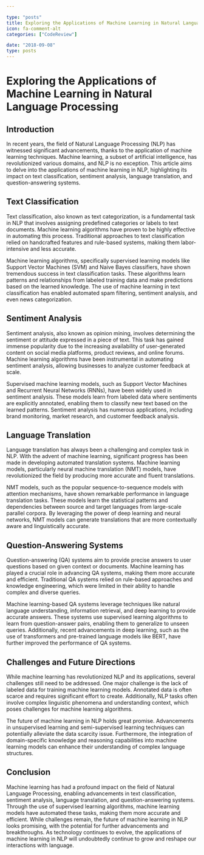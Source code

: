 ```yaml
---

type: "posts"
title: Exploring the Applications of Machine Learning in Natural Language Processing
icon: fa-comment-alt
categories: ["CodeReview"]

date: "2018-09-08"
type: posts
---
```





# Exploring the Applications of Machine Learning in Natural Language Processing

## Introduction

In recent years, the field of Natural Language Processing (NLP) has witnessed significant advancements, thanks to the application of machine learning techniques. Machine learning, a subset of artificial intelligence, has revolutionized various domains, and NLP is no exception. This article aims to delve into the applications of machine learning in NLP, highlighting its impact on text classification, sentiment analysis, language translation, and question-answering systems.

## Text Classification

Text classification, also known as text categorization, is a fundamental task in NLP that involves assigning predefined categories or labels to text documents. Machine learning algorithms have proven to be highly effective in automating this process. Traditional approaches to text classification relied on handcrafted features and rule-based systems, making them labor-intensive and less accurate.

Machine learning algorithms, specifically supervised learning models like Support Vector Machines (SVM) and Naive Bayes classifiers, have shown tremendous success in text classification tasks. These algorithms learn patterns and relationships from labeled training data and make predictions based on the learned knowledge. The use of machine learning in text classification has enabled automated spam filtering, sentiment analysis, and even news categorization.

## Sentiment Analysis

Sentiment analysis, also known as opinion mining, involves determining the sentiment or attitude expressed in a piece of text. This task has gained immense popularity due to the increasing availability of user-generated content on social media platforms, product reviews, and online forums. Machine learning algorithms have been instrumental in automating sentiment analysis, allowing businesses to analyze customer feedback at scale.

Supervised machine learning models, such as Support Vector Machines and Recurrent Neural Networks (RNNs), have been widely used in sentiment analysis. These models learn from labeled data where sentiments are explicitly annotated, enabling them to classify new text based on the learned patterns. Sentiment analysis has numerous applications, including brand monitoring, market research, and customer feedback analysis.

## Language Translation

Language translation has always been a challenging and complex task in NLP. With the advent of machine learning, significant progress has been made in developing automated translation systems. Machine learning models, particularly neural machine translation (NMT) models, have revolutionized the field by producing more accurate and fluent translations.

NMT models, such as the popular sequence-to-sequence models with attention mechanisms, have shown remarkable performance in language translation tasks. These models learn the statistical patterns and dependencies between source and target languages from large-scale parallel corpora. By leveraging the power of deep learning and neural networks, NMT models can generate translations that are more contextually aware and linguistically accurate.

## Question-Answering Systems

Question-answering (QA) systems aim to provide precise answers to user questions based on given context or documents. Machine learning has played a crucial role in advancing QA systems, making them more accurate and efficient. Traditional QA systems relied on rule-based approaches and knowledge engineering, which were limited in their ability to handle complex and diverse queries.

Machine learning-based QA systems leverage techniques like natural language understanding, information retrieval, and deep learning to provide accurate answers. These systems use supervised learning algorithms to learn from question-answer pairs, enabling them to generalize to unseen queries. Additionally, recent advancements in deep learning, such as the use of transformers and pre-trained language models like BERT, have further improved the performance of QA systems.

## Challenges and Future Directions

While machine learning has revolutionized NLP and its applications, several challenges still need to be addressed. One major challenge is the lack of labeled data for training machine learning models. Annotated data is often scarce and requires significant effort to create. Additionally, NLP tasks often involve complex linguistic phenomena and understanding context, which poses challenges for machine learning algorithms.

The future of machine learning in NLP holds great promise. Advancements in unsupervised learning and semi-supervised learning techniques can potentially alleviate the data scarcity issue. Furthermore, the integration of domain-specific knowledge and reasoning capabilities into machine learning models can enhance their understanding of complex language structures.

## Conclusion

Machine learning has had a profound impact on the field of Natural Language Processing, enabling advancements in text classification, sentiment analysis, language translation, and question-answering systems. Through the use of supervised learning algorithms, machine learning models have automated these tasks, making them more accurate and efficient. While challenges remain, the future of machine learning in NLP looks promising, with the potential for further advancements and breakthroughs. As technology continues to evolve, the applications of machine learning in NLP will undoubtedly continue to grow and reshape our interactions with language.